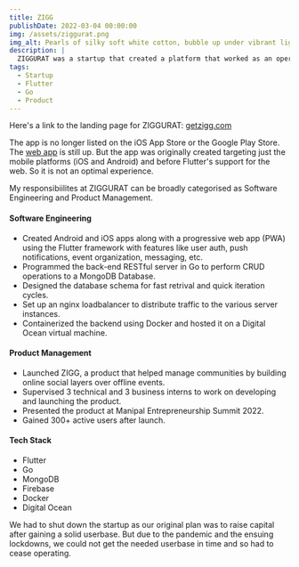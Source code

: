 ```yaml
---
title: ZIGG
publishDate: 2022-03-04 00:00:00
img: /assets/ziggurat.png
img_alt: Pearls of silky soft white cotton, bubble up under vibrant lighting
description: |
  ZIGGURAT was a startup that created a platform that worked as an operating system for people's social lives.
tags:
  - Startup
  - Flutter
  - Go
  - Product
---
```


Here's a link to the landing page for ZIGGURAT: [getzigg.com](https://getzigg.com)

The app is no longer listed on the iOS App Store or the Google Play Store. The [web app](https://web.getzigg.com/) is still up. But the app was originally created targeting just the mobile platforms (iOS and Android) and before Flutter's support for the web. So it is not an optimal experience.

My responsibiilites at ZIGGURAT can be broadly categorised as Software Engineering and Product Management.

#### Software Engineering

- Created Android and iOS apps along with a progressive web app (PWA) using the Flutter framework with features like user auth, push notifications, event organization, messaging, etc.
- Programmed the back-end RESTful server in Go to perform CRUD operations to a MongoDB Database.
- Designed the database schema for fast retrival and quick iteration cycles.
- Set up an nginx loadbalancer to distribute traffic to the various server instances.
- Containerized the backend using Docker and hosted it on a Digital Ocean
virtual machine.

#### Product Management

- Launched ZIGG, a product that helped manage communities by building online social layers over offline events.
- Supervised 3 technical and 3 business interns to work on developing and launching the product.
- Presented the product at Manipal Entrepreneurship Summit 2022.
- Gained 300+ active users after launch.

#### Tech Stack

- Flutter
- Go
- MongoDB
- Firebase
- Docker
- Digital Ocean

We had to shut down the startup as our original plan was to raise capital after gaining a solid userbase. But due to the pandemic and the ensuing lockdowns, we could not get the needed userbase in time and so had to cease operating.
